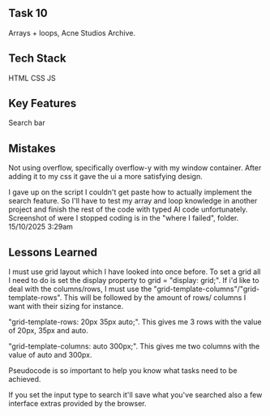 ## Task 10

Arrays + loops, Acne Studios Archive.

## Tech Stack
HTML
CSS
JS

## Key Features
Search bar

## Mistakes
Not using overflow, specifically overflow-y with my window container. After adding it to my css it gave the ui a more satisfying design.

I gave up on the script I couldn't get paste how to actually implement the search feature. So I'll have to test my array and loop knowledge in another project and finish the rest of the code with typed AI code unfortunately. Screenshot of were I stopped coding is in the "where I failed", folder. 15/10/2025 3:29am

## Lessons Learned
I must use grid layout which I have looked into once before. To set a grid all I need to do is set the display property to grid = "display: grid;". If i'd like to deal with the columns/rows, I must use the "grid-template-columns"/"grid-template-rows". This will be followed by the amount of rows/ columns I want with their sizing for instance. 

"grid-template-rows: 20px 35px auto;". This gives me 3 rows with the value of 20px, 35px and auto.

"grid-template-columns: auto 300px;". This gives me two columns with the value of auto and 300px.

Pseudocode is so important to help you know what tasks need to be achieved.

If you set the input type to search it'll save what you've searched also a few interface extras provided by the browser.



